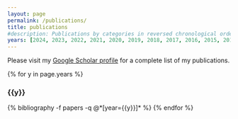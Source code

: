 ```yaml
---
layout: page
permalink: /publications/
title: publications
#description: Publications by categories in reversed chronological order. Generated by jekyll-scholar.
years: [2024, 2023, 2022, 2021, 2020, 2019, 2018, 2017, 2016, 2015, 2014, 2013]
---
```

Please visit my <a href="https://scholar.google.com/citations?user=F99FuaAAAAAJ" target="_blank">Google Scholar profile</a> for a complete list of my publications.

{% for y in page.years %}
  <h3 class="year">{{y}}</h3>
  {% bibliography -f papers -q @*[year={{y}}]* %}
{% endfor %}
